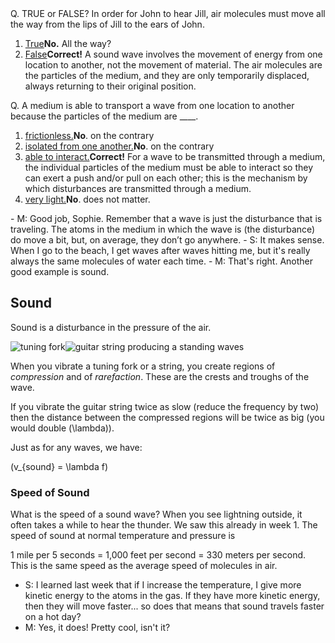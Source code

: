 <div class="question">Q. TRUE or FALSE?   
In order for John to hear Jill, air molecules must move all the way from the lips of Jill to the ears of John.

1. [True](#)**No.** All the way?
2. [False](#)**Correct!** A sound wave involves the movement of energy from one location to another, not the movement of material. The air molecules are the particles of the medium, and they are only temporarily displaced, always returning to their original position.
 
</div><div class="question">Q. A medium is able to transport a wave from one location to another because the particles of the medium are ____.

1. [frictionless.](#)**No**. on the contrary
2. [isolated from one another.](#)**No**. on the contrary
3. [able to interact.](#)**Correct!** For a wave to be transmitted through a medium, the individual particles of the medium must be able to interact so they can exert a push and/or pull on each other; this is the mechanism by which disturbances are transmitted through a medium.
4. [very light.](#)**No**. does not matter.
 
</div>- M: Good job, Sophie. Remember that a wave is just the disturbance that is traveling. The atoms in the medium in which the wave is (the disturbance) do move a bit, but, on average, they don’t go anywhere.
- S: It makes sense. When I go to the beach, I get waves after waves hitting me, but it's really always the same molecules of water each time.
- M: That's right. Another good example is sound.

Sound 
------

Sound is a disturbance in the pressure of the air.

![tuning fork](https://online.science.psu.edu/sites/default/files/phys010/W3waves/tfl.gif)![guitar string producing a standing waves](https://online.science.psu.edu/sites/default/files/phys010/W3waves/gsl.gif)

When you vibrate a tuning fork or a string, you create regions of _compression_ and of _rarefaction_. These are the crests and troughs of the wave.

If you vibrate the guitar string twice as slow (reduce the frequency by two) then the distance between the compressed regions will be twice as big (you would double \(\lambda\)).

Just as for any waves, we have:

\(v_{sound} = \lambda f\)

### Speed of Sound 

What is the speed of a sound wave? When you see lightning outside, it often takes a while to hear the thunder. We saw this already in week 1. The speed of sound at normal temperature and pressure is

1 mile per 5 seconds = 1,000 feet per second = 330 meters per second.   
This is the same speed as the average speed of molecules in air.

- S: I learned last week that if I increase the temperature, I give more kinetic energy to the atoms in the gas. If they have more kinetic energy, then they will move faster... so does that means that sound travels faster on a hot day?
- M: Yes, it does! Pretty cool, isn't it?